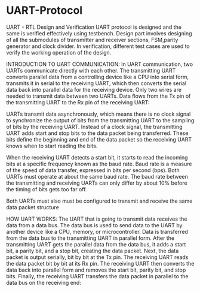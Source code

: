 # UART-Protocol
UART - RTL Design and Verification UART protocol is designed and the same is verified effectively using testbench. Design part involves designing of all the submodules of transmitter and receiver sections, FSM,parity generator and clock divider. In verification, different test cases are used to verify the working operation of the design.


INTRODUCTION TO UART COMMUNICATION:
  In UART communication, two UARTs communicate directly with each other. The transmitting UART converts parallel data from a controlling device like a CPU into serial form, transmits it in serial to the receiving UART, which then converts the serial data back into parallel data for the receiving device. Only two wires are needed to transmit data between two UARTs. Data flows from the Tx pin of the transmitting UART to the Rx pin of the receiving UART:

UARTs transmit data asynchronously, which means there is no clock signal to synchronize the output of bits from the transmitting UART to the sampling of bits by the receiving UART. Instead of a clock signal, the transmitting UART adds start and stop bits to the data packet being transferred. These bits define the beginning and end of the data packet so the receiving UART knows when to start reading the bits.

When the receiving UART detects a start bit, it starts to read the incoming bits at a specific frequency known as the baud rate. Baud rate is a measure of the speed of data transfer, expressed in bits per second (bps). Both UARTs must operate at about the same baud rate. The baud rate between the transmitting and receiving UARTs can only differ by about 10% before the timing of bits gets too far off.

Both UARTs must also must be configured to transmit and receive the same data packet structure

HOW UART WORKS:
  The UART that is going to transmit data receives the data from a data bus. The data bus is used to send data to the UART by another device like a CPU, memory, or microcontroller. Data is transferred from the data bus to the transmitting UART in parallel form. After the transmitting UART gets the parallel data from the data bus, it adds a start bit, a parity bit, and a stop bit, creating the data packet. Next, the data packet is output serially, bit by bit at the Tx pin. The receiving UART reads the data packet bit by bit at its Rx pin. The receiving UART then converts the data back into parallel form and removes the start bit, parity bit, and stop bits. Finally, the receiving UART transfers the data packet in parallel to the data bus on the receiving end:
